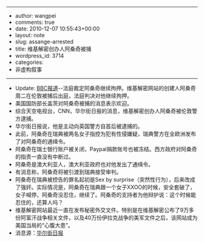 - --
- author: wangpei
- comments: true
- date: 2010-12-07 10:55:43+00:00
- layout: note
- slug: assange-arrested
- title: 维基解密创办人阿桑奇被捕
- wordpress_id: 3714
- categories:
- 非虚构叙事
- --
- Update: [BBC报道](http://www.bbc.co.uk/zhongwen/simp/world/2010/12/101207_brief_assange_custdy.shtml)--法庭裁定阿桑奇继续拘押。维基解密网站的创建人阿桑奇周二在伦敦被捕后出庭，法庭判决对他继续拘押。
- 美国国防部长盖茨对阿桑奇被捕的消息表示欢迎。
- 综合天空电视台，CNN，华尔街日报的消息，维基解密创办人阿桑奇被伦敦警方逮捕。
- 华尔街日报说，他是主动向英国警方自首后被逮捕的。
- 此前，阿桑奇在瑞典被两名女子指控为犯有性侵嫌疑，瑞典警方在全欧洲发布了对阿桑奇的通缉令。
- 阿桑奇在瑞士银行账户被关闭，Paypal捐款账号也被冻结。西方政府对阿桑奇的指责一直没有中断过。
- 阿桑奇是澳大利亚人，澳大利亚政府也对他发出了通缉令。
- 有消息称，阿桑奇将被引渡到瑞典接受审判。
- 阿桑奇在瑞典被控告的罪名起初是Sex by surprise（突然性行为），后来改成了强奸。实际情况是，阿桑奇在瑞典跟一个女子XXOO的时候，安全套破了，女子喊停，阿桑奇没忍住，继续了。阿桑奇的支持者为他辩护说：这个时候能忍住的，还算人吗？
- 维基解密网站最近一直在发布秘密外交文件。特别是在维基解密公布了9万多份阿富汗战争相关文件，以及40万份伊拉克战争的美军文件之后，该网站成为美国当局的“心腹大患”。
- 消息源：[华尔街日报](http://online.wsj.com/article/SB10001424052748703296604576004914283739814.html?mod=wsj_share_twitter)
